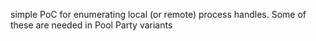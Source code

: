 simple PoC for enumerating local (or remote) process handles. Some of these are needed in Pool Party variants